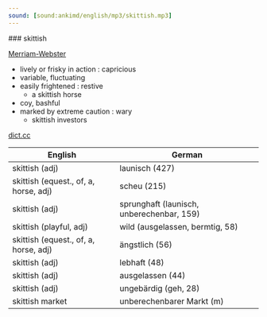 ```yaml
---
sound: [sound:ankimd/english/mp3/skittish.mp3]
---
```


\### skittish

[Merriam-Webster](https://www.merriam-webster.com/dictionary/skittish)

- lively or frisky in action : capricious
- variable, fluctuating
- easily frightened : restive
    - a skittish horse
- coy, bashful
- marked by extreme caution : wary
    - skittish investors

[dict.cc](https://www.dict.cc/skittish)

| English        | German       |
| -------------- | ------------ |
| skittish (adj) | launisch (427) |
| skittish (equest., of, a, horse, adj) | scheu (215) |
| skittish (adj) | sprunghaft (launisch, unberechenbar, 159) |
| skittish (playful, adj) | wild (ausgelassen, bermtig, 58) |
| skittish (equest., of, a, horse, adj) | ängstlich (56) |
| skittish (adj) | lebhaft (48) |
| skittish (adj) | ausgelassen (44) |
| skittish (adj) | ungebärdig (geh, 28) |
| skittish market | unberechenbarer Markt (m) |
